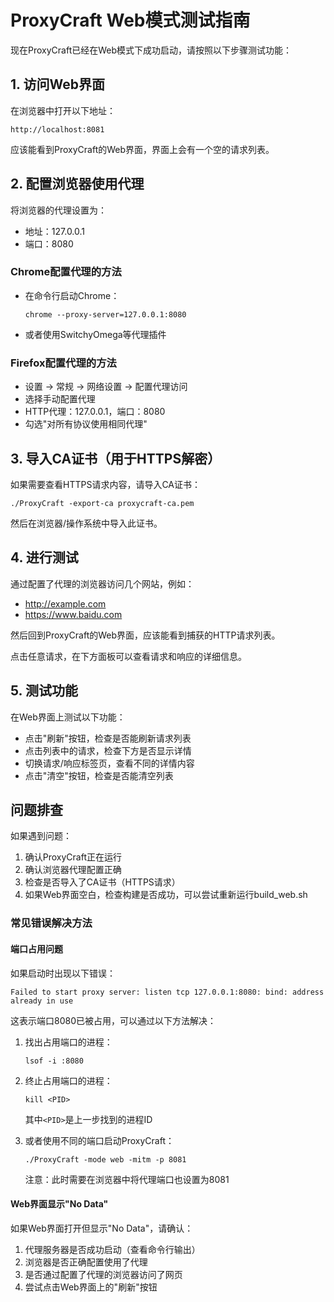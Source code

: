 # ProxyCraft Web模式测试指南

现在ProxyCraft已经在Web模式下成功启动，请按照以下步骤测试功能：

## 1. 访问Web界面

在浏览器中打开以下地址：
```
http://localhost:8081
```

应该能看到ProxyCraft的Web界面，界面上会有一个空的请求列表。

## 2. 配置浏览器使用代理

将浏览器的代理设置为：
- 地址：127.0.0.1
- 端口：8080

### Chrome配置代理的方法
- 在命令行启动Chrome：
  ```
  chrome --proxy-server=127.0.0.1:8080
  ```
- 或者使用SwitchyOmega等代理插件

### Firefox配置代理的方法
- 设置 -> 常规 -> 网络设置 -> 配置代理访问
- 选择手动配置代理
- HTTP代理：127.0.0.1，端口：8080
- 勾选"对所有协议使用相同代理"

## 3. 导入CA证书（用于HTTPS解密）

如果需要查看HTTPS请求内容，请导入CA证书：

```
./ProxyCraft -export-ca proxycraft-ca.pem
```

然后在浏览器/操作系统中导入此证书。

## 4. 进行测试

通过配置了代理的浏览器访问几个网站，例如：
- http://example.com
- https://www.baidu.com

然后回到ProxyCraft的Web界面，应该能看到捕获的HTTP请求列表。

点击任意请求，在下方面板可以查看请求和响应的详细信息。

## 5. 测试功能

在Web界面上测试以下功能：
- 点击"刷新"按钮，检查是否能刷新请求列表
- 点击列表中的请求，检查下方是否显示详情
- 切换请求/响应标签页，查看不同的详情内容
- 点击"清空"按钮，检查是否能清空列表

## 问题排查

如果遇到问题：
1. 确认ProxyCraft正在运行
2. 确认浏览器代理配置正确
3. 检查是否导入了CA证书（HTTPS请求）
4. 如果Web界面空白，检查构建是否成功，可以尝试重新运行build_web.sh

### 常见错误解决方法

#### 端口占用问题
如果启动时出现以下错误：
```
Failed to start proxy server: listen tcp 127.0.0.1:8080: bind: address already in use
```

这表示端口8080已被占用，可以通过以下方法解决：

1. 找出占用端口的进程：
   ```
   lsof -i :8080
   ```

2. 终止占用端口的进程：
   ```
   kill <PID>
   ```
   其中`<PID>`是上一步找到的进程ID

3. 或者使用不同的端口启动ProxyCraft：
   ```
   ./ProxyCraft -mode web -mitm -p 8081
   ```
   注意：此时需要在浏览器中将代理端口也设置为8081

#### Web界面显示"No Data"
如果Web界面打开但显示"No Data"，请确认：

1. 代理服务器是否成功启动（查看命令行输出）
2. 浏览器是否正确配置使用了代理
3. 是否通过配置了代理的浏览器访问了网页
4. 尝试点击Web界面上的"刷新"按钮 